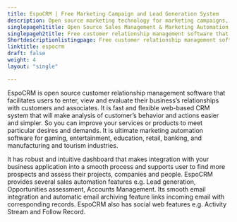 ```yaml
---
title: EspoCRM | Free Marketing Campaign and Lead Generation System
description: Open source marketing technology for marketing campaigns, lead generation and sales management. It supports integration with MailChimp, Binotel and Twilio.
singlepageh1title: Open Source Sales Management & Marketing Automation Software
singlepageh2title: Free customer relationship management software that makes analysis of customer’s actions and behavior simpler so they can boost product or service evolution.
Shortdescriptionlistingpage: Free customer relationship management software that makes analysis of customer’s actions and behavior simpler so they can boost product or service evolution.
linktitle: espocrm
draft: false
weight: 4
layout: "single"

---
```


EspoCRM is open source customer relationship management software that facilitates users to enter, view and evaluate their business’s relationships with customers and associates. It is fast and flexible web-based CRM system that will make analysis of customer’s behavior and actions easier and simpler. So you can improve your services or products to meet particular desires and demands. It is ultimate marketing automation software for gaming, entertainment, education, retail, banking, and manufacturing and tourism industries.

It has robust and intuitive dashboard that makes integration with your business application into a smooth process and supports user to find more prospects and assess their projects, companies and people. EspoCRM provides several sales automation features e.g. Lead generation, Opportunities assessment, Accounts Management. Its smooth email integration and automatic email archiving feature links incoming email with corresponding records. EspoCRM also has social web features e.g. Activity Stream and Follow Record.